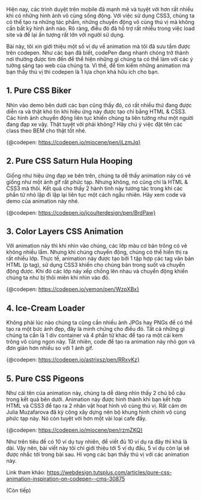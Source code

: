 Hiện nay, các trình duyệt trên mobile đã mạnh mẽ và tuyệt vời hơn rất nhiều khi có những hình ảnh vô cùng sống động. Với việc sử dụng CSS3, chúng ta có thể tạo ra những tác phẩm, những chuyển động vô cùng thú vị mà không cần bất kỳ hình ảnh nào. Rõ ràng, điều đó đã hỗ trợ rất nhiều trong việc load site và để lại ấn tượng rất lớn với người sử dụng.

Bài này, tôi xin giới thiệu một số ví dụ về animation mà tôi đã sưu tầm được trên codepen.
Như các bạn đã biết, codePen đang nhanh chóng trở thành nơi thường được tìm đến để thể hiện những gì chúng ta có thể làm với các ý tưởng sáng tạo web của chúng ta. Vì thế, để tìm kiếm những animation mà bạn thấy thú vị thì codepen là 1 lựa chọn khá hữu ích cho bạn.

## 1. Pure CSS Biker

Nhìn vào demo bên dưới các bạn cũng thấy đó, có rất nhiều thứ đang được diễn ra và thật khó tin khi hiệu ứng này được tạo chỉ bằng HTML & CSS3. Các hình ảnh chuyển động liên tục khiến chúng ta liên tưởng như một người đang đạp xe vậy. Thật tuyệt vời phải không? Hãy chú ý việc đặt tên các class theo BEM cho thật tốt nhé.

{@codepen: https://codepen.io/miocene/pen/jLzmJq}

## 2. Pure CSS Saturn Hula Hooping

Giống như hiệu ứng đạp xe bên trên, chúng ta dễ thấy animation này có vẻ giống như một ảnh gif rất phức tạp. Nhưng không, nó cũng chỉ là HTML & CSS3 mà thôi. Kết quả cho thấy 2 hành tinh này tương tác trong khi các phần tử nhỏ lặp đi lặp lại liên tục một cách ngẫu nhiên. Hãy xem code và demo của animation này nhé.

{@codepen: https://codepen.io/jcoulterdesign/pen/BrdPaw}

## 3. Color Layers CSS Animation

Với animation này thì khi nhìn vào chúng, các lớp màu cơ bản trông có vẻ không nhiều lắm. Nhưng khi chúng chuyển động, chúng có thể hiển thị ra rất nhiều lớp. Thực tế, animation này được tạo bởi 1 tập hợp các tag văn bản HTML (p tag), sử dụng CSS3 khiến cho chúng bán trong suốt và chuyển động được. Khi đó các lớp này xếp chồng lên nhau và chuyển động khiến chúng ta như bị thôi miên khi nhìn vào đó.

{@codepen: https://codepen.io/yemon/pen/WzpXBx}

## 4. Ice-Cream Loader

Không phải lúc nào chúng ta cũng cần nhiều ảnh JPGs hay PNGs để có thể tạo ra một bức ảnh đẹp, đây là minh chứng cho điều đó. Tất cả những gì chúng ta cần là 1 div container và 4 phần tử khác để tạo ra một cái kem trông vô cùng ngon này. Tất nhiên, code để tạo ra animation này nhỏ gọn và đơn giản hơn nhiều so với 1 ảnh gif.

{@codepen: https://codepen.io/astrixsz/pen/RRxyKz}

## 5. Pure CSS Pigeons

Như cái tên của animation này, chúng ta dễ dàng nhìn thấy 2 chú bồ câu trong kết quả bên dưới. Animation này được hình thành khi bạn kết hợp HTML và CSS3 để tạo ra 2 nhân vật hoạt hình vô cùng thú vị. 
Rất cảm ơn Julia Muzafarova đã kỳ công xây dựng nên bộ khung hình chính vô cùng phức tạp này. Nó còn tuyệt vời hơn một vài loại cafe đấy.

{@codepen: https://codepen.io/miocene/pen/rzmZKQ}

Như trên tiêu đề có 10 ví dụ tuy nhiên, để viết đủ 10 ví dụ ra đây thì khá là dài. Vậy nên, bài viết này tôi chỉ giới thiệu tới 5 ví dụ đầu, 5 ví dụ còn lại sẽ được nhắc tới trong bài sau. Hi vọng các bạn thấy thú vị với các animation này.

Link tham khảo: https://webdesign.tutsplus.com/articles/pure-css-animation-inspiration-on-codepen--cms-30875

(Còn tiếp)